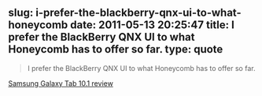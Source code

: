 slug: i-prefer-the-blackberry-qnx-ui-to-what-honeycomb
date: 2011-05-13 20:25:47
title: I prefer the BlackBerry QNX UI to what Honeycomb has to offer so far.
type: quote
---

> I prefer the BlackBerry QNX UI to what Honeycomb has to offer so far.

[Samsung Galaxy Tab 10.1 review](http://www.bgr.com/2011/05/13/samsung-galaxy-tab-10-1-review/)
